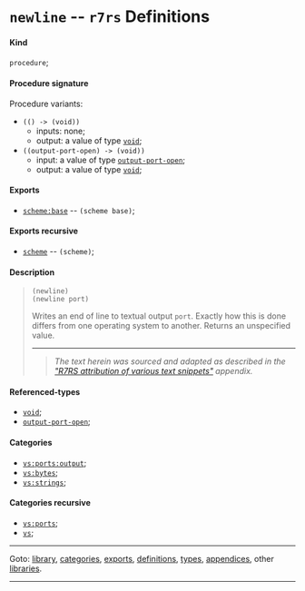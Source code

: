 

<a id='definition__r7rs__newline'></a>

# `newline` -- `r7rs` Definitions


<a id='definition__r7rs__newline__kind'></a>

#### Kind

`procedure`;


<a id='definition__r7rs__newline__procedure-signature'></a>

#### Procedure signature

Procedure variants:
 * `(() -> (void))`
   * inputs: none;
   * output: a value of type [`void`](../../r7rs/types/void.md#type__r7rs__void);
 * `((output-port-open) -> (void))`
   * input: a value of type [`output-port-open`](../../r7rs/types/output-port-open.md#type__r7rs__output-port-open);
   * output: a value of type [`void`](../../r7rs/types/void.md#type__r7rs__void);


<a id='definition__r7rs__newline__exports'></a>

#### Exports

 * [`scheme:base`](../../r7rs/exports/scheme_3a_base.md#export__r7rs__scheme_3a_base) -- `(scheme base)`;


<a id='definition__r7rs__newline__exports-recursive'></a>

#### Exports recursive

 * [`scheme`](../../r7rs/exports/scheme.md#export__r7rs__scheme) -- `(scheme)`;


<a id='definition__r7rs__newline__description'></a>

#### Description

> ````
> (newline)
> (newline port)
> ````
> 
> 
> Writes an end of line to textual output `port`.  Exactly how this
> is done differs
> from one operating system to another.  Returns an unspecified value.
> 
> 
> ----
> > *The text herein was sourced and adapted as described in the ["R7RS attribution of various text snippets"](../../r7rs/appendices/attribution.md#appendix__r7rs__attribution) appendix.*


<a id='definition__r7rs__newline__referenced-types'></a>

#### Referenced-types

 * [`void`](../../r7rs/types/void.md#type__r7rs__void);
 * [`output-port-open`](../../r7rs/types/output-port-open.md#type__r7rs__output-port-open);


<a id='definition__r7rs__newline__categories'></a>

#### Categories

 * [`vs:ports:output`](../../r7rs/categories/vs_3a_ports_3a_output.md#category__r7rs__vs_3a_ports_3a_output);
 * [`vs:bytes`](../../r7rs/categories/vs_3a_bytes.md#category__r7rs__vs_3a_bytes);
 * [`vs:strings`](../../r7rs/categories/vs_3a_strings.md#category__r7rs__vs_3a_strings);


<a id='definition__r7rs__newline__categories-recursive'></a>

#### Categories recursive

 * [`vs:ports`](../../r7rs/categories/vs_3a_ports.md#category__r7rs__vs_3a_ports);
 * [`vs`](../../r7rs/categories/vs.md#category__r7rs__vs);

----

Goto: [library](../../r7rs/_index.md#library__r7rs), [categories](../../r7rs/categories/_index.md#toc__r7rs__categories), [exports](../../r7rs/exports/_index.md#toc__r7rs__exports), [definitions](../../r7rs/definitions/_index.md#toc__r7rs__definitions), [types](../../r7rs/types/_index.md#toc__r7rs__types), [appendices](../../r7rs/appendices/_index.md#toc__r7rs__appendices), other [libraries](../../_libraries.md#toc__libraries).

----

